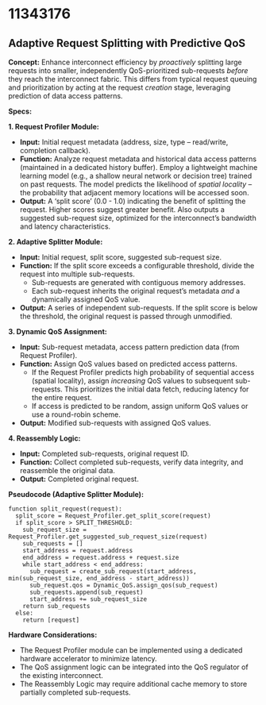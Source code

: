 # 11343176

## Adaptive Request Splitting with Predictive QoS

**Concept:** Enhance interconnect efficiency by *proactively* splitting large requests into smaller, independently QoS-prioritized sub-requests *before* they reach the interconnect fabric. This differs from typical request queuing and prioritization by acting at the request *creation* stage, leveraging prediction of data access patterns.

**Specs:**

**1. Request Profiler Module:**

*   **Input:** Initial request metadata (address, size, type – read/write, completion callback).
*   **Function:** Analyze request metadata and historical data access patterns (maintained in a dedicated history buffer).  Employ a lightweight machine learning model (e.g., a shallow neural network or decision tree) trained on past requests. The model predicts the likelihood of *spatial locality* – the probability that adjacent memory locations will be accessed soon.
*   **Output:** A ‘split score’ (0.0 - 1.0) indicating the benefit of splitting the request.  Higher scores suggest greater benefit. Also outputs a suggested sub-request size, optimized for the interconnect’s bandwidth and latency characteristics.

**2. Adaptive Splitter Module:**

*   **Input:** Initial request, split score, suggested sub-request size.
*   **Function:** If the split score exceeds a configurable threshold, divide the request into multiple sub-requests.
    *   Sub-requests are generated with contiguous memory addresses.
    *   Each sub-request inherits the original request’s metadata *and* a dynamically assigned QoS value.
*   **Output:** A series of independent sub-requests. If the split score is below the threshold, the original request is passed through unmodified.

**3. Dynamic QoS Assignment:**

*   **Input:** Sub-request metadata, access pattern prediction data (from Request Profiler).
*   **Function:**  Assign QoS values based on predicted access patterns.
    *   If the Request Profiler predicts high probability of sequential access (spatial locality), assign *increasing* QoS values to subsequent sub-requests. This prioritizes the initial data fetch, reducing latency for the entire request.
    *   If access is predicted to be random, assign uniform QoS values or use a round-robin scheme.
*   **Output:** Modified sub-requests with assigned QoS values.

**4. Reassembly Logic:**

*   **Input:** Completed sub-requests, original request ID.
*   **Function:**  Collect completed sub-requests, verify data integrity, and reassemble the original data.
*   **Output:** Completed original request.

**Pseudocode (Adaptive Splitter Module):**

```
function split_request(request):
  split_score = Request_Profiler.get_split_score(request)
  if split_score > SPLIT_THRESHOLD:
    sub_request_size = Request_Profiler.get_suggested_sub_request_size(request)
    sub_requests = []
    start_address = request.address
    end_address = request.address + request.size
    while start_address < end_address:
      sub_request = create_sub_request(start_address, min(sub_request_size, end_address - start_address))
      sub_request.qos = Dynamic_QoS.assign_qos(sub_request)
      sub_requests.append(sub_request)
      start_address += sub_request_size
    return sub_requests
  else:
    return [request]
```

**Hardware Considerations:**

*   The Request Profiler module can be implemented using a dedicated hardware accelerator to minimize latency.
*   The QoS assignment logic can be integrated into the QoS regulator of the existing interconnect.
*   The Reassembly Logic may require additional cache memory to store partially completed sub-requests.